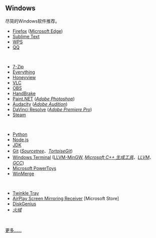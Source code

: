 ## Windows

尽简的Windows软件推荐。

* [Firefox](https://www.mozilla.org/en-US/firefox/all/#product-desktop-release) ([Microsoft Edge](https://www.microsoft.com/zh-cn/edge))
* [Sublime Text](https://www.sublimetext.com)
* [WPS](https://www.wps.cn)
* [QQ](https://im.qq.com)
<br>

* [7-Zip](https://www.7-zip.org)
* [Everything](https://www.voidtools.com/zh-cn/)
* [Honeyview](https://www.bandisoft.com/honeyview)
* [VLC](https://www.videolan.org)
* [OBS](https://obsproject.com)
* [HandBrake](https://handbrake.fr)
* [Paint.NET](https://www.getpaint.net) ([_Adobe Photoshop_](https://www.adobe.com/cn/products/photoshop.html))
* [Audacity](https://www.audacityteam.org) ([_Adobe Audition_](https://www.adobe.com/cn/products/audition.html))
* [DaVinci Resolve](http://www.blackmagicdesign.com/cn/products/davinciresolve) ([_Adobe Premiere Pro_](https://www.adobe.com/cn/products/premiere.html))
* [Steam](https://store.steampowered.com)
<br>

* [Python](https://www.python.org)
* [Node.js](https://nodejs.org)
* [JDK](https://www.oracle.com/java/technologies/downloads/)
* [Git](https://git-scm.com) ([_Sourcetree_](https://sourcetreeapp.com)、[_TortoiseGit_](https://tortoisegit.org))
* [Windows Terminal](https://github.com/microsoft/terminal) ([LLVM-MinGW](https://www.mingw-w64.org/downloads/#llvm-mingw), [_Microsoft C++ 生成工具_](https://visualstudio.microsoft.com/zh-hans/visual-cpp-build-tools/)、[_LLVM_](https://llvm.org)、[_GCC_](https://gcc.gnu.org))
* [Microsoft PowerToys](https://github.com/microsoft/PowerToys)
* [WinMerge](https://winmerge.org)
<br>

* [Twinkle Tray](https://github.com/xanderfrangos/twinkle-tray)
* [AirPlay Screen Mirroring Receiver](https://apps.microsoft.com/store/detail/airplay-screen-mirroring-receiver/9N1J401VPSN9) [Microsoft Store]
* [DiskGenius](https://www.diskgenius.cn)
* [_火绒_](https://www.huorong.cn)
<br>

[更多……](https://github.com/Awesome-Windows/Awesome)


